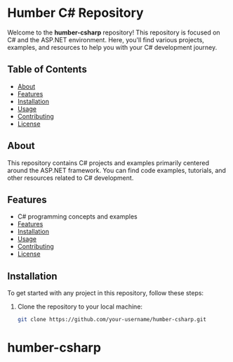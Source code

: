 # Humber C# Repository

Welcome to the **humber-csharp** repository! This repository is focused on C# and the ASP.NET environment. Here, you'll find various projects, examples, and resources to help you with your C# development journey.

## Table of Contents

- [About](#about)
- [Features](#Features)
- [Installation](#installation)
- [Usage](#usage)
- [Contributing](#contributing)
- [License](#license)

## About

This repository contains C# projects and examples primarily centered around the ASP.NET framework. You can find code examples, tutorials, and other resources related to C# development.
## Features
- C# programming concepts and examples
- [Features](#Features)
- [Installation](#installation)
- [Usage](#usage)
- [Contributing](#contributing)
- [License](#license)

## Installation

To get started with any project in this repository, follow these steps:

1. Clone the repository to your local machine:
   ```bash
   git clone https://github.com/your-username/humber-csharp.git
# humber-csharp
